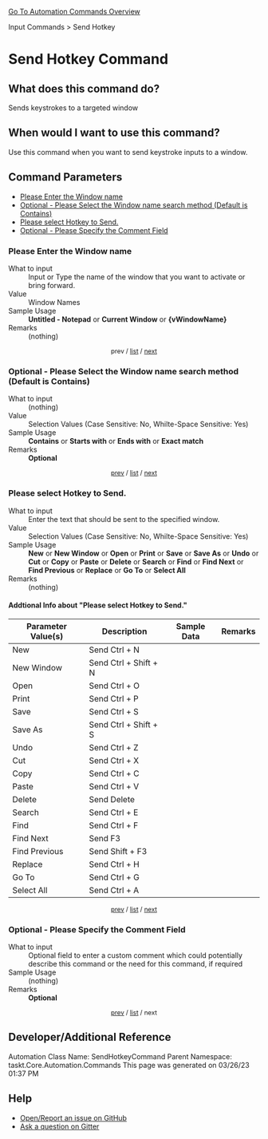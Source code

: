 <!--TITLE: Send Hotkey Command -->
<!-- SUBTITLE: a command in the Input Commands group. -->
[Go To Automation Commands Overview](/automation-commands.md)


Input Commands &gt; Send Hotkey


# Send Hotkey Command


## What does this command do?
Sends keystrokes to a targeted window


## When would I want to use this command?
Use this command when you want to send keystroke inputs to a window.


<a id="param_list"></a>
## Command Parameters
- [Please Enter the Window name](#param_0)
- [Optional - Please Select the Window name search method (Default is Contains)](#param_1)
- [Please select Hotkey to Send.](#param_2)
- [Optional - Please Specify the Comment Field](#param_3)


<a id="param_0"></a>
### Please Enter the Window name


<dl>
<dt>What to input</dt><dd>Input or Type the name of the window that you want to activate or bring forward.</dd>
<dt>Value</dt><dd>Window Names</dd>
<dt>Sample Usage</dt><dd><strong>Untitled - Notepad</strong> or <strong>Current Window</strong> or <strong>{vWindowName}</strong></dd>
<dt>Remarks</dt><dd>(nothing)</dd>
</dl>




<div style="font-size: 90%; text-align: center">


prev / [list](#param_list) / [next](#param_1)


</div>


<a id="param_1"></a>
### Optional - Please Select the Window name search method (Default is Contains)


<dl>
<dt>What to input</dt><dd>(nothing)</dd>
<dt>Value</dt><dd>Selection Values (Case Sensitive: No, Whilte-Space Sensitive: Yes)</dd>
<dt>Sample Usage</dt><dd><strong>Contains</strong> or  <strong>Starts with</strong> or  <strong>Ends with</strong> or  <strong>Exact match</strong></dd>
<dt>Remarks</dt><dd><strong>Optional</strong><br></dd>
</dl>




<div style="font-size: 90%; text-align: center">


[prev](#param_1) / [list](#param_list) / [next](#param_2)


</div>


<a id="param_2"></a>
### Please select Hotkey to Send.


<dl>
<dt>What to input</dt><dd>Enter the text that should be sent to the specified window.</dd>
<dt>Value</dt><dd>Selection Values (Case Sensitive: No, Whilte-Space Sensitive: Yes)</dd>
<dt>Sample Usage</dt><dd><strong>New</strong> or  <strong>New Window</strong> or  <strong>Open</strong> or  <strong>Print</strong> or  <strong>Save</strong> or  <strong>Save As</strong> or  <strong>Undo</strong> or  <strong>Cut</strong> or  <strong>Copy</strong> or  <strong>Paste</strong> or  <strong>Delete</strong> or  <strong>Search</strong> or  <strong>Find</strong> or  <strong>Find Next</strong> or  <strong>Find Previous</strong> or  <strong>Replace</strong> or  <strong>Go To</strong> or  <strong>Select All</strong></dd>
<dt>Remarks</dt><dd>(nothing)</dd>
</dl>


#### Addtional Info about &quot;Please select Hotkey to Send.&quot;
| Parameter Value(s) | Description   | Sample Data 	| Remarks  	|
| ---             | ---           | ---          | ---       |
|New|Send Ctrl + N|||
|New Window|Send Ctrl + Shift + N|||
|Open|Send Ctrl + O|||
|Print|Send Ctrl + P|||
|Save|Send Ctrl + S|||
|Save As|Send Ctrl + Shift + S|||
|Undo|Send Ctrl + Z|||
|Cut|Send Ctrl + X|||
|Copy|Send Ctrl + C|||
|Paste|Send Ctrl + V|||
|Delete|Send Delete|||
|Search|Send Ctrl + E|||
|Find|Send Ctrl + F|||
|Find Next|Send F3|||
|Find Previous|Send Shift + F3|||
|Replace|Send Ctrl + H|||
|Go To|Send Ctrl + G|||
|Select All|Send Ctrl + A|||


<div style="font-size: 90%; text-align: center">


[prev](#param_2) / [list](#param_list) / [next](#param_3)


</div>


<a id="param_3"></a>
### Optional - Please Specify the Comment Field


<dl>
<dt>What to input</dt><dd>Optional field to enter a custom comment which could potentially describe this command or the need for this command, if required</dd>
<dt>Sample Usage</dt><dd>(nothing)</dd>
<dt>Remarks</dt><dd><strong>Optional</strong><br></dd>
</dl>




<div style="font-size: 90%; text-align: center">


[prev](#param_3) / [list](#param_list) / next


</div>


## Developer/Additional Reference
Automation Class Name: SendHotkeyCommand
Parent Namespace: taskt.Core.Automation.Commands
This page was generated on 03/26/23 01:37 PM


## Help
- [Open/Report an issue on GitHub](https://github.com/rcktrncn/taskt/issues/new)
- [Ask a question on Gitter](https://gitter.im/taskt-rpa/Lobby)
